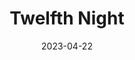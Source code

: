---
title: Twelfth Night
slug: twelfth-night
subheader: 'written by William Shakespeare

  directed by Charlotte Manier and Jacob Halabe

  Spring 2023'
description: 'After being rescued from the shipwreck that killed her twin brother, Viola finds herself stranded in Illyria, a quaint town on the East Coast of the United States. Seeking some security and independence in a conservative town in the late 1950’s, Viola decides to disguise herself as a man under the name ‘Cesario’ and work for the Mayor of Illyria: Duke Orsino. Orsino sends Viola to woo Olivia, the grieving heiress he pines for, on his behalf, but complications ensue when Olivia falls for ‘Cesario’ and Viola falls for Orsino. The townsfolk and members of Olivia’s household meddle in the lives of these characters and each other, weaving a web of confusion across Illyria. Tickets are FREE for this outdoor performance--just bring something to sit on and layers!'
vimeo_link: https://player.vimeo.com/video/910193298?h=cce1d3cca8

roles:
  Cast:
  - name: Henry Kerrey
    role: Malvolio
    bio:
  - name: Abigail Scharf
    role: Olivia
    bio: is a second-year studying Political Science and Gender and Sexuality Studies. Her previous Dean’s Men/UT credits include *Macbeth* (Lady Macbeth), *Marian, or the True Tale of Robin Hood* (Marian/Robin Hood), and *King Lear* (Gloucester).
  - name: Lauren Sklarz
    role: Viola
    bio: is a first-year undergraduate at the university planning to major in Creative Writing and Economics. She is so unbelievably proud of the entire cast and crew of *Twelfth Night* and hopes you enjoy the show!
  - name: Jonathan Rufino
    role: Orsino
    bio: is a pre-med and physics major. Previous Dean's Men credits include *Macbeth* (Macduff, Winter 2019), *Twelfth Night* (Sir Andrew Aguecheek, Spring 2019), *Love's Labour's Lost* (Ferdinand, Autumn 2021), *King Lear* (King Lear, Spring 2022), *Romeo and Juliet* (Capulet, Autumn 2022), and *Macbeth* (Ross, Winter 2023).
  - name: Jefferson Lind
    role: Sir Andrew
    bio: 
  - name: Emily O'Heir
    role: Sir Toby
    bio: was born in Meridian, Idaho on May 15th, 1936. As a child, she attended a charm school run by the Philosophers and was trained in numerous espionage tactics, including iambic pentameter. Her previous roles include Operation Snake Eater (Tatyana) and The Guns of the Patriots (Matka Pluku/Big Mama). She would like to thank her two surrogate sons, Solid and Liquid Snake, for their endless love and support, as well as the Dean's Men, for providing her with a watertight alibi for the last four years.
  - name: Honor Torrance
    role: Maria
    bio: is a third-year studying English and Cinema & Media Studies, and the once and future Dean's Men Arts Chair. You may have recently seen her hanging upside down from the ceiling frantically enforcing father/son bonding with a number of stuffed animals in *The Physicists*. Having been a Twelfthie (that's the official Twelfth Night fandom name) since the tender age of approximately 11, she is very excited to be appearing in this production!
  - name: Gabriel Brumberg
    role: Fool
    bio: is a first-year prospective TAPS and (pending an application) Fundamentals major. After two quarters doing Theater[24], he is excited to make his mainstage debut with UT! Before college, he performed in a number of productions in the DC area including Sondheim's *Assassins* and the world premiere of *Noura* by Heather Raffo, among others. He plans to pursue theater in some fashion after college, though he hopes he will stop being typecast as the fool!
  - name: Jo Selmeczy
    role: Sebastian
    bio: is a first-year prospective TAPS and Creative Writing double major. This year, they performed in *Romeo and Juliet* (Romeo) and *The Laramie Project* (Actor 6). They also co-wrote 3 shows for Theater[24] (Dirty Cop, Intergalactic Ass, and Burning Desire). Next year, they will be Education Chair on the Dean’s Men board. Offstage, Jo is involved with the Organization of LGBTQ+ Students (OLS) and enjoys thrifting and playing guitar.
  - name: George Hagle
    role: Antonio
    bio: is a second-year History and Computer Science major. He featured last quarter as Banquo in the Dean's Men production of *Macbeth*. 
  - name: Natalie Floreancig
    role: Valentine/Officer
    bio:
  - name: Griffin Bonnin Jones
    role: Captain/Priest/Servant
    bio: is a first-year at the College. This is his second Dean's Men show, having played Balthazar in *Romeo & Juliet* in the autumn. He also appeared in Cup of Theater's *All for the Best* in February and did a fair deal of acting in high school (including a production of *Twelfth Night* as Sir Andrew last year). To get into character for this play, he was ordained by the Catholic Church and is available to officiate weddings and administer other sacraments.
  Production Staff:
  - name: Charlotte Manier
    role: Co-Director
    bio: "entered the 2022-2023 school year with a single goal: to take over the Dean’s Men. When she was cast as the Nurse in the fall’s production of *Romeo and Juliet*, she felt that nothing could get in the way of her climb to tyranny. That was until she met the equally conniving Jacob Halabe, who was cast as the Prince. Recognizing they both had the same sinister aim, the two actors quietly plotted against one another, playing a Succession-esque game of cut-throat power mongering. When Charlotte was cast as First Witch in *Macbeth in Space*, Jacob kept a close eye on her machinations as an Assistant Stage Manager. But when it came time for spring show proposals, the two nemeses realized how they could both achieve the American Dream of college Shakespeare theater: through collaboration. You are now presented with the fruits of their struggle for total Shakespeare domination. But be warned, this is not the end! Charlotte will serve as the new Treasurer of the Dean’s Men board until she graduates in 2024, and Jacob will continue to rule the Dean’s Men from the shadows for another two years."
  - name: Jacob Halabe
    role: Co-Director
    bio: is a second-year Economics and History double major. Jacob Halabe can drink a whole gallon of milk in 10 minutes. Jacob Halabe's previous UT credits include *Romeo and Juliet* (Prince) and *Macbeth* (Assistant Stage Manager). Jacob Halabe dances like no one is watching. Jacob Halabe's hobbies include tennis and stealing pies from window sills.
  - name: Crystina Windham
    role: Music/Vocal Director
    bio: 
  - name: Ryan Cairns
    role: Co-Production Manager
    bio: is my favorite member of UT. She simply slays at everything ever. What more do you need to know. That's it. 
  - name: Nathalie Lam
    role: Co-Production Manager
    bio: is currently on a plateau with a slight downhill slope.
  - name: Maya Carlos Doyle
    role: Stage Manager
    bio: "is a second-year in the College and a possible Linguistics/English major. Most recent credits include: *Macbeth in Space* (APM), *Marian, or the True Tale of Robin Hood* (SM), and *Scientific Method* (Lighting Designer). She also served as a curator for this season's Theater[24] festival and works in the Scene Shop. Maya would like to send a big thank you to all the members of TAPS pro-staff, the amazing cast and crew, and most of all Christian and Jess!"
  - name: Adrian Leonard
    role: Dramaturg
    bio: "is doing the work-study program at the business school. He has previously worked on *Macbeth in Space* (Assistant Dramaturg). He is interested in pursing a career in arts and entertainment industry. He likes to thank the cast and the crew for their amazing work!"
  - name: Pallas Eible Hargro
    role: Scenic Designer
    bio:
  - name: Anna German
    role: Costume Designer
    bio: is a second-year Political Science and Media Arts and Design major. Her previous UT/Dean’s Men credits include *Romeo and Juliet* (Costume Designer) and *The Heirs* (Costume Designer). Big shoutout to Kelly Mao, who wrote this (and every other bio she’s ever had) for her!
  - name: Becky Vazquez
    role: Props Designer
    bio: 
  - name: June Villers
    role: Sound Designer
    bio: 
  - name: Emily Curran
    role: Lighting Designer
    bio: is a first-year double majoring in TAPS and Public Policy. This is her third show with the Dean’s Men and fourth UT show. Her credits include *Romeo and Juliet* (Asst. Lighting Designer), *Macbeth in Space* (Lighting Designer), and *Be More Chill* (Asst. Lighting Designer). She’d like to thank the entire crew of *Twelfth Night* for letting her set up her silly little lights and would especially like to thank Ariana for being so slay. Lastly and as always, thank you to Sam and the FXK Theatre for being amazing!
  - name: Belle Nahoom
    role: Hair & Makeup Designer
    bio: is a second-year TAPS and Data Science major. Her previous theatre credits with UT include *The Heirs* (ASM), *Marian* (ASM), The Intruder Workshop (Costume Designer), *Scientific Method* (Costume Designer), *Macbeth in Space* (Hair & Makeup), the Queen of Spades Workshop (SM & PM), *The Laramie Project* (SM Collective™), and the B.A. Thesis, *Yivdak* (Jared), as well as *Be More Chill* (Costume Designer). She is also capocomico of the Commedia Dell’Arte improv troupe on campus. Belle would like to thank the entire cast and crew, without y’all this could not have come together. 
  - name: Colin Cooper
    role: Assistant Production Manager
    bio: is a fourth-year in the College. His sound design credits include *Antony and Cleopatra*, *Love's Labour's Lost*, *King Lear*, and *Romeo and Juliet*. He served as an assistant sound designer for *Macbeth in Space*, and is the assistant production manager on this show. In his free time, he also serves as the president of the Dean's Men and serves as the retiring Dean's Men Venmo controller.
  - name: Jess Aaron
    role: Assistant Stage Manager/Choreographer
    bio: is a third-year getting her BA in Philosophy and History, and a joint MA in the Humanities. She is the incoming President of The Dean's Men, and is on the board of a dance RSO called Rhythmic Bodies in Motion. She is also involved on Orientation Team as Orientation Student Director and is on the Peer Mentor Advisory Board. She is currently working on a research project about epistemology, historiography, video games, and science fiction!
  - name: Christian Beltran
    role: Assistant Stage Manager
    bio: "is a first-year Computer Science major. After acting throughout high school and performing in *Romeo and Juliet* fall quarter, he has turned to the production side of theater, working on *Macbeth in Space* (Assistant Lights) and planning on continuing his climb to the top of the production ladder some day. The higher he climbs, the closer he is to God. This show was a very unique experience for him, and he hopes you enjoy!"
  - name: Alex Nobert
    role: Assistant Dramaturg
    bio:
  - name: Ariana Baginski
    role: Assistant Scenic Designer
    bio: "is a fourth-year Molecular Engineering major on the Bioengineering track and TAPS minor. She has previously worked for several UT productions including *Be More Chill* (Co-Stage Manager), *The Laramie Project* (Stage Management Collective™), *Macbeth in Space* (Assistant Scenic Designer), *Romeo & Juliet* (Lady Capulet), *The Trail to Oregon!* (Co-Stage Manager), *My H8 Letter to the Gr8 American Theatre* (Assistant Sound Designer), *The Old Man and the Old Moon* (Assistant Scenic Designer), and *The Winter’s Tale* (Assistant Scenic Designer). She would like to thank Pallas and Coco for being the best silly little scenic team and thank Emily Curran for being generally amazing and reliable!! Please enjoy this incredibly fun show and hopefully the sun shines upon us!!!"
  - name: Coco Liu
    role: Assistant Scenic Designer
    bio: "is a second-year Chemistry and Linguistics major. Her previous credits include *Macbeth in Space* (Production Manager), *Romeo and Juliet* (Production Manager), *King Lear* (Co-Stage Manager), *The Light* (Stage Manager), and *Love's Labour's Lost* (Assistant Stage Manager). She will scrounge up a fun fact some other time when she hopefully works on another show."
  - name: Kelly Mao
    role: Assistant Costumes Designer/Assistant Props Designer
    bio: is a second-year Computer Science and Mathematics major whose previous Dean's Men credits include *Macbeth in Space* (Sound Designer) and *King Lear* (Co-Stage Manager). She enjoys deep conversations and long walks on the beach at sunset. 
  - name: Lena Birkholz
    role: Assistant Props Designer
    bio:
  - name: Libby Konjoyan
    role: Assistant Costumes Designer
    bio:
  - name: Shreya Mukherjee
    role: Assistant Sound Designer
    bio: is a second-year Math major.
  - name: Yufei Chen
    role: Assistant Lighting Designer
    bio: is a first-year student. She has previously worked on *Marian, or the True Tale of Robin Hood* (Assistant Stage Manager), *Macbeth in Space* (Stage Manager), and *Laika’s Coffin* (Assistant Stage Manager). 
  - name: Danielle Yablonovskiy
    role: Committee Liaison
  - name: Eleni Lefakis
    role: Pre-Production Manager
layout: show-info
quarter: spring
year: 2023
season: 2022-2023 Shows
date: 2023-04-22

---